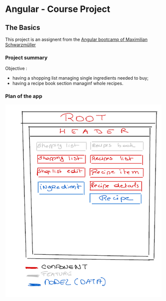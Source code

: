 # Angular - Course Project
## The Basics

This project is an assignent from the [Angular bootcamp of Maximilian Schwarzmüller](https://www.udemy.com/course/the-complete-guide-to-angular-2)

### Project summary

Objective :
* having a shopping list managing single ingredients needed to buy;
* having a recipe book section managinf whole recipes.

### Plan of the app

![image](./src/assets/AppPlan.png)
